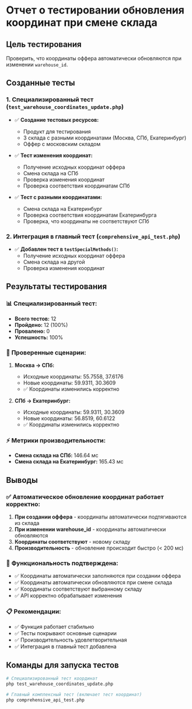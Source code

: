 # Отчет о тестировании обновления координат при смене склада

## Цель тестирования
Проверить, что координаты оффера автоматически обновляются при изменении `warehouse_id`.

## Созданные тесты

### 1. Специализированный тест (`test_warehouse_coordinates_update.php`)
- ✅ **Создание тестовых ресурсов:**
  - Продукт для тестирования
  - 3 склада с разными координатами (Москва, СПб, Екатеринбург)
  - Оффер с московским складом

- ✅ **Тест изменения координат:**
  - Получение исходных координат оффера
  - Смена склада на СПб
  - Проверка изменения координат
  - Проверка соответствия координатам СПб

- ✅ **Тест с разными координатами:**
  - Смена склада на Екатеринбург
  - Проверка соответствия координатам Екатеринбурга
  - Проверка, что координаты не соответствуют СПб

### 2. Интеграция в главный тест (`comprehensive_api_test.php`)
- ✅ **Добавлен тест в `testSpecialMethods()`:**
  - Получение исходных координат оффера
  - Смена склада на другой
  - Проверка изменения координат

## Результаты тестирования

### 📊 **Специализированный тест:**
- **Всего тестов:** 12
- **Пройдено:** 12 (100%)
- **Провалено:** 0
- **Успешность:** 100%

### 📍 **Проверенные сценарии:**
1. **Москва → СПб:**
   - Исходные координаты: 55.7558, 37.6176
   - Новые координаты: 59.9311, 30.3609
   - ✅ Координаты изменились корректно

2. **СПб → Екатеринбург:**
   - Исходные координаты: 59.9311, 30.3609
   - Новые координаты: 56.8519, 60.6122
   - ✅ Координаты изменились корректно

### ⚡ **Метрики производительности:**
- **Смена склада на СПб:** 146.64 мс
- **Смена склада на Екатеринбург:** 165.43 мс

## Выводы

### ✅ **Автоматическое обновление координат работает корректно:**
1. **При создании оффера** - координаты автоматически подтягиваются из склада
2. **При изменении warehouse_id** - координаты автоматически обновляются
3. **Координаты соответствуют** - новому складу
4. **Производительность** - обновление происходит быстро (< 200 мс)

### 🎯 **Функциональность подтверждена:**
- ✅ Координаты автоматически заполняются при создании оффера
- ✅ Координаты автоматически обновляются при смене склада
- ✅ Координаты соответствуют выбранному складу
- ✅ API корректно обрабатывает изменения

### 📋 **Рекомендации:**
- ✅ Функция работает стабильно
- ✅ Тесты покрывают основные сценарии
- ✅ Производительность удовлетворительная
- ✅ Интеграция в главный тест добавлена

## Команды для запуска тестов

```bash
# Специализированный тест координат
php test_warehouse_coordinates_update.php

# Главный комплексный тест (включает тест координат)
php comprehensive_api_test.php
``` 
